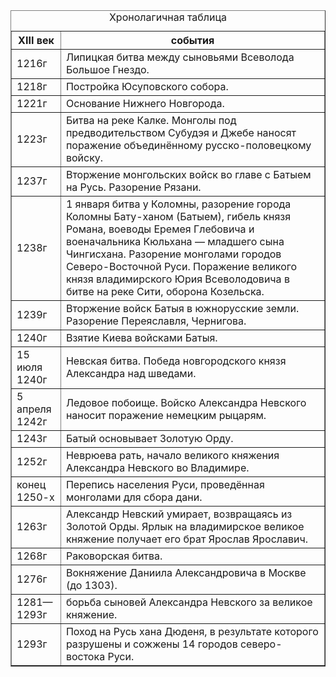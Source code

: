
<html>
 <head>
  <meta charset="utf-8">
  <title>история</title>
 </head>
 <body>
  <table border="1">
   <caption>Хронолагичная таблица</caption>
   <tr>
    <th>XIII век</th>
    <th>события</th>
   </tr>
   <tr><td>1216г</td><td> Липицкая битва между сыновьями Всеволода Большое Гнездо.
   <tr><td>1218г</td><td>Постройка Юсуповского собора.
   <tr><td>1221г</td><td>Основание Нижнего Новгорода.
   <tr><td>1223г</td><td>Битва на реке Калке. Монголы под предводительством Субудэя и Джебе наносят поражение объединённому русско-половецкому войску.
   <tr><td>1237г</td><td> Вторжение монгольских войск во главе с Батыем на Русь. Разорение Рязани.
   <tr><td>1238г</td><td> 1 января битва у Коломны, разорение города Коломны Бату-ханом (Батыем), гибель князя Романа, воеводы Еремея Глебовича и военачальника Кюльхана — младшего сына Чингисхана. Разорение монголами городов Северо-Восточной Руси. Поражение великого князя владимирского Юрия Всеволодовича в битве на реке Сити, оборона Козельска.
   <tr><td>1239г</td><td> Вторжение войск Батыя в южнорусские земли. Разорение Переяславля, Чернигова.
   <tr><td>1240г</td><td> Взятие Киева войсками Батыя.
   <tr><td>15 июля 1240г</td><td> Невская битва. Победа новгородского князя Александра над шведами.
   <tr><td>5 апреля 1242г</td><td> Ледовое побоище. Войско Александра Невского наносит поражение немецким рыцарям.
   <tr><td>1243г</td><td> Батый основывает Золотую Орду.
   <tr><td>1252г</td><td> Неврюева рать, начало великого княжения Александра Невского во Владимире.
   <tr><td>конец 1250-х</td><td> Перепись населения Руси, проведённая монголами для сбора дани.
   <tr><td>1263г</td><td>Александр Невский умирает, возвращаясь из Золотой Орды. Ярлык на владимирское великое княжение получает его брат Ярослав Ярославич.
   <tr><td>1268г</td><td>Раковорская битва.
   <tr><td>1276г</td><td> Вокняжение Даниила Александровича в Москве (до 1303).
   <tr><td>1281—1293г</td><td> борьба сыновей Александра Невского за великое княжение.
   <tr><td>1293г</td><td> Поход на Русь хана Дюденя, в результате которого разрушены и сожжены 14 городов северо-востока Руси.

  </table>
 </body>
</html>
